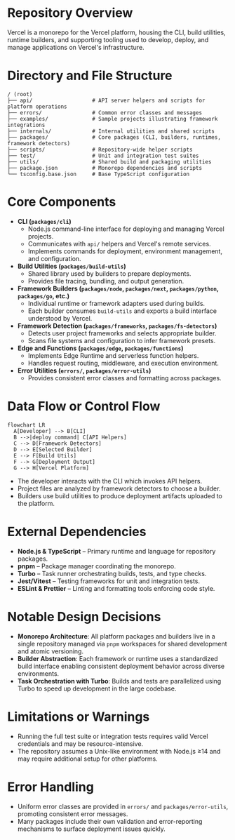 # Repository Overview

Vercel is a monorepo for the Vercel platform, housing the CLI, build utilities, runtime builders, and supporting tooling used to develop, deploy, and manage applications on Vercel's infrastructure.

# Directory and File Structure

```
/ (root)
├── api/                   # API server helpers and scripts for platform operations
├── errors/                # Common error classes and messages
├── examples/              # Sample projects illustrating framework integrations
├── internals/             # Internal utilities and shared scripts
├── packages/              # Core packages (CLI, builders, runtimes, framework detectors)
├── scripts/               # Repository-wide helper scripts
├── test/                  # Unit and integration test suites
├── utils/                 # Shared build and packaging utilities
├── package.json           # Monorepo dependencies and scripts
└── tsconfig.base.json     # Base TypeScript configuration
```

# Core Components

- **CLI (`packages/cli`)**
  - Node.js command-line interface for deploying and managing Vercel projects.
  - Communicates with `api/` helpers and Vercel's remote services.
  - Implements commands for deployment, environment management, and configuration.
- **Build Utilities (`packages/build-utils`)**
  - Shared library used by builders to prepare deployments.
  - Provides file tracing, bundling, and output generation.
- **Framework Builders (`packages/node`, `packages/next`, `packages/python`, `packages/go`, etc.)**
  - Individual runtime or framework adapters used during builds.
  - Each builder consumes `build-utils` and exports a build interface understood by Vercel.
- **Framework Detection (`packages/frameworks`, `packages/fs-detectors`)**
  - Detects user project frameworks and selects appropriate builder.
  - Scans file systems and configuration to infer framework presets.
- **Edge and Functions (`packages/edge`, `packages/functions`)**
  - Implements Edge Runtime and serverless function helpers.
  - Handles request routing, middleware, and execution environment.
- **Error Utilities (`errors/`, `packages/error-utils`)**
  - Provides consistent error classes and formatting across packages.

# Data Flow or Control Flow

```mermaid
flowchart LR
  A[Developer] --> B[CLI]
  B -->|deploy command| C[API Helpers]
  C --> D[Framework Detectors]
  D --> E[Selected Builder]
  E --> F[Build Utils]
  F --> G[Deployment Output]
  G --> H[Vercel Platform]
```

- The developer interacts with the CLI which invokes API helpers.
- Project files are analyzed by framework detectors to choose a builder.
- Builders use build utilities to produce deployment artifacts uploaded to the platform.

# External Dependencies

- **Node.js & TypeScript** – Primary runtime and language for repository packages.
- **pnpm** – Package manager coordinating the monorepo.
- **Turbo** – Task runner orchestrating builds, tests, and type checks.
- **Jest/Vitest** – Testing frameworks for unit and integration tests.
- **ESLint & Prettier** – Linting and formatting tools enforcing code style.

# Notable Design Decisions

- **Monorepo Architecture**: All platform packages and builders live in a single repository managed via `pnpm` workspaces for shared development and atomic versioning.
- **Builder Abstraction**: Each framework or runtime uses a standardized build interface enabling consistent deployment behavior across diverse environments.
- **Task Orchestration with Turbo**: Builds and tests are parallelized using Turbo to speed up development in the large codebase.

# Limitations or Warnings

- Running the full test suite or integration tests requires valid Vercel credentials and may be resource-intensive.
- The repository assumes a Unix-like environment with Node.js ≥14 and may require additional setup for other platforms.

# Error Handling

- Uniform error classes are provided in `errors/` and `packages/error-utils`, promoting consistent error messages.
- Many packages include their own validation and error-reporting mechanisms to surface deployment issues quickly.
